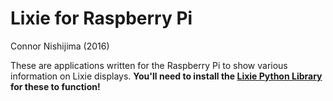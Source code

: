 # Lixie for Raspberry Pi
Connor Nishijima (2016)

These are applications written for the Raspberry Pi to show various information on Lixie displays.
**You'll need to install the [Lixie Python Library](https://github.com/connornishijima/lixie_python) for these to function!**
